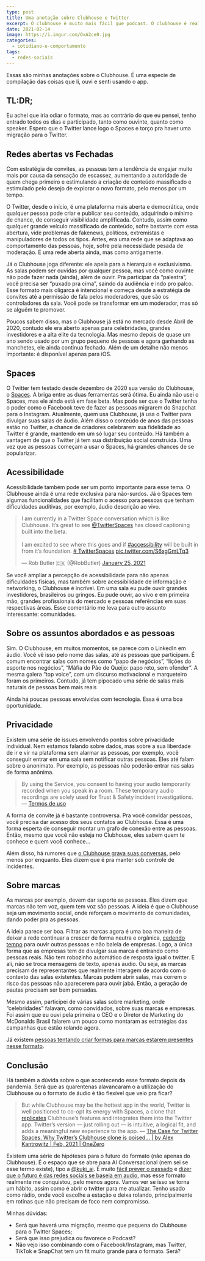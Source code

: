 ```yaml
---
type: post
title: Uma anotação sobre Clubhouse e Twitter
excerpt: O clubhouse é muito mais fácil que podcast. O clubhouse é realmente o novo rádio.
date: 2021-02-14
image: https://i.imgur.com/OxA2ce0.jpg
categories:
  - cotidiano-e-comportamento
tags:
  - redes-sociais
---
```



Essas são minhas anotações sobre o Clubhouse. É uma especie de compilação das coisas que li, ouvi e senti usando o app.

## TL:DR;
Eu achei que iria odiar o formato, mas ao contrário do que eu pensei, tenho entrado todos os dias e participado, tanto como ouvinte, quanto como speaker. Espero que o Twitter lance logo o Spaces e torço pra haver uma migração para o Twitter.


## Redes abertas vs Fechadas
Com estratégia de convites, as pessoas tem a tendência de engajar muito mais por causa da sensação de escassez, aumentando a autoridade de quem chega primeiro e estimulando a criação de conteúdo massificado e estimulado pelo desejo de explorar o novo formato, pelo menos por um tempo. 

O Twitter, desde o início, é uma plataforma mais aberta e democrática, onde qualquer pessoa pode criar e publicar seu conteúdo, adquirindo o mínimo de chance, de conseguir visibilidade amplificada. Contudo, assim como qualquer grande veículo massificado de conteúdo, sofre bastante com essa abertura, vide problemas de fakenews, políticos, extremistas e manipuladores de todos os tipos. Antes, era uma rede que se adaptava ao comportamento das pessoas, hoje, sofre pela necessidade pesada de moderação. É uma rede aberta ainda, mas como antigamente. 

Já o Clubhouse joga diferente: ele apela para a hierarquia e exclusivismo. As salas podem ser ouvidas por qualquer pessoa, mas você como ouvinte não pode fazer nada (ainda), além de ouvir. Pra participar da “palestra”, você precisa ser “puxado pra cima”, saindo da audiência e indo pro palco. Esse formato mais oligarca é intencional e começa desde a estratégia de convites até a permissão de fala pelos moderadores, que são os controladores da sala. Você pode se transformar em um moderador, mas só se alguém te promover.

Poucos sabem disso, mas o Clubhouse já está no mercado desde Abril de 2020, contudo ele era aberto apenas para celebridades, grandes investidores e a alta elite da tecnologia. Mas mesmo depois de quase um ano sendo usado por um grupo pequeno de pessoas e agora ganhando as manchetes, ele ainda continua fechado. Além de um detalhe não menos importante: é disponível apenas para iOS.

## Spaces
O Twitter tem testado desde dezembro de 2020 sua versão do Clubhouse, o [Spaces](https://help.twitter.com/en/using-twitter/spaces). A briga entre as duas ferramentas será ótima. Eu ainda não usei o Spaces, mas ele ainda está em fase beta. Mas pode ser que o Twitter tenha o poder como o Facebook teve de fazer as pessoas migrarem do Snapchat para o Instagram. Atualmente, quem usa Clubhouse, já usa o Twitter para divulgar suas salas de áudio. Além disso o conteúdo de anos das pessoas estão no Twitter, a chance de criadores celebrarem sua fidelidade ao Twitter é grande, mantendo em um só lugar seu conteúdo. Há também a vantagem de que o Twitter já tem sua distribuição social construída. Uma vez que as pessoas começam a usar o Spaces, há grandes chances de se popularizar.

## Acessibilidade
Acessibilidade também pode ser um ponto importante para esse tema. O Clubhouse ainda é uma rede exclusiva para não-surdos. Já o Spaces tem algumas funcionalidades que facilitam o acesso para pessoas que tenham dificuldades auditivas, por exemplo, áudio descrição ao vivo. 

<blockquote class=“twitter-tweet”><p lang=“en” dir=“ltr”>I am currently in a Twitter Space conversation which is like Clubhouse. It’s great to see <a href=“https://twitter.com/TwitterSpaces?ref_src=twsrc%5Etfw”>@TwitterSpaces</a> has closed captioning built into the beta.<br><br>I am excited to see where this goes and if <a href=“https://twitter.com/hashtag/accessibility?src=hash&amp;ref_src=twsrc%5Etfw”>#accessibility</a> will be built in from it’s foundation. <a href="https://twitter.com/hashtag/TwitterSpaces?src=hash&amp;ref_src=twsrc%5Etfw"> # TwitterSpaces</a> <a href=“https://t.co/S6xgGmLTq3”>pic.twitter.com/S6xgGmLTq3</a></p>&mdash; Rob Butler 🇨🇦 (@RobButler) <a href=“https://twitter.com/RobButler/status/1353505705911869441?ref_src=twsrc%5Etfw”>January 25, 2021</a></blockquote> <script async src=“https://platform.twitter.com/widgets.js” charset=“utf-8”></script>

Se você ampliar a percepção de acessibilidade para não apenas dificuldades físicas, mas também sobre acessibilidade de informação e networking, o Clubhouse é incrível. Em uma sala eu pude ouvir grandes investidores, brasileiros ou gringos. Eu pude ouvir, ao vivo e em primeira mão, grandes profissionais do mercado e pessoas referências em suas respectivas áreas. Esse comentário me leva para outro assunto interessante: comunidades.


## Sobre os assuntos abordados e as pessoas
Sim. O Clubhouse, em muitos momentos, se parece com o LinkedIn em áudio. Você vê isso pelo nome das salas, até as pessoas que participam. É comum encontrar salas com nomes como “papo de negócios”, “lições do esporte nos negócios”, “Máfia do Pão de Queijo: papo reto, sem ofender”. A mesma galera “top voice”, com um discurso motivacional e marqueteiro foram os primeiros. Contudo, já tem pipocado uma série de salas mais naturais de pessoas bem mais reais

Ainda há poucas pessoas envolvidas com tecnologia. Essa é uma boa oportunidade.

## Privacidade
Existem uma série de issues envolvendo pontos sobre privacidade individual. Nem estamos falando sobre dados, mas sobre a sua liberdade de ir e vir na plataforma sem alarmar as pessoas, por exemplo, você conseguir entrar em uma sala sem notificar outras pessoas. Eles até falam sobre o anonimato. Por exemplo, as pessoas não poderão entrar nas salas de forma anônima.

> By using the Service, you consent to having your audio temporarily recorded when you speak in a room. These temporary audio recordings are solely used for Trust & Safety incident investigations. — [Termos de uso](https://www.notion.so/Terms-of-Service-cfbd1824d4704e1fa4a83f0312b8cf88#61cd951a061144f587231b6ccf8b01da)

A forma de convite já é bastante controversa. Pra você convidar pessoas, você precisa dar acesso dos seus contatos ao Clubhouse. Essa é uma forma esperta de conseguir montar um grafo de conexão entre as pessoas. Então, mesmo que você não esteja no Clubhouse, eles sabem quem te conhece e quem você conhece... 

Além disso, há rumores que [o Clubhouse grava suas conversas](https://www.thestar.com/news/canada/2021/02/14/are-you-being-recorded-on-clubhouse-what-to-know-about-privacy-in-the-new-digital-democracy.html), pelo menos por enquanto. Eles dizem que é pra manter sob controle de incidentes.



## Sobre marcas 
As marcas por exemplo, devem dar suporte as pessoas. Eles dizem que marcas não tem voz, quem tem voz são pessoas. A ideia é que o Clubhouse seja um movimento social, onde reforçam o movimento de comunidades, dando poder pra as pessoas.

A ideia parece ser boa. Filtrar as marcas agora é uma boa maneira de deixar a rede continuar a crescer de forma neutra e orgânica, [cedendo tempo](https://www.forbes.com/sites/cathyhackl/2021/02/05/community-is-at-the-heart-of-social-audio-with-clubhouse/?sh=4f36996399ab) para ouvir outras pessoas e não balela de empresas. Logo, a única forma que as empresas tem de divulgar sua marca é entrando como pessoas reais. Não tem robozinho automático de resposta igual o twitter. E ali, não se troca mensagens de texto, apenas audio. Ou seja, as marcas precisam de representantes que realmente interagem de acordo com o contexto das salas existentes. Marcas podem abrir salas, mas correm o risco das pessoas não aparecerem para ouvir jabá. Então, a geração de pautas precisam ser bem pensadas.

Mesmo assim, participei de várias salas sobre marketing, onde “celebridades” falavam, como convidados, sobre suas marcas e empresas. Foi assim que eu ouvi pela primeira o CEO e o Diretor de Marketing do McDonalds Brasil falarem um pouco como montaram as estratégias das campanhas que estão rolando agora. 

Já existem [pessoas tentando criar formas para marcas estarem presentes nesse formato](https://medium.com/swlh/how-to-advertise-on-clubhouse-3a869ecadb51).


## Conclusão 
Há também a dúvida sobre o que acontecendo esse formato depois da pandemia. Será que as quarentenas alavancaram o a utilização do Clubhouse ou o formato de áudio é tão flexível que veio pra ficar?

> But while Clubhouse may be the hottest app in the world, Twitter is well positioned to co-opt its energy with Spaces, a clone that  [replicates](https://twitter.com/jason_kint/status/1359353343840309248)  Clubhouse’s features and integrates them into the Twitter app. Twitter’s version — just rolling out — is intuitive, a logical fit, and adds a meaningful new experience to the app. — [The Case for Twitter Spaces. Why Twitter’s Clubhouse clone is poised… | by Alex Kantrowitz | Feb, 2021 | OneZero](https://onezero.medium.com/the-case-for-twitter-spaces-b57b64bca3c2)

Existem uma série de hipóteses para o futuro do formato (não apenas do Clubhouse). É o espaço que se abre para AI Conversacional (nem sei se esse termo existe), tipo a [@kuki_ai](https://www.kuki.ai/). É muito [fácil prever o passado](https://www.wired.com/story/the-future-of-social-media-is-all-talk/) e [dizer que o futuro é das redes sociais se baseia em audio](https://www.technologyreview.com/2021/01/25/1016723/the-future-of-social-networks-might-be-audio-clubhouse-twitter-spaces/), mas esse formato realmente me conquistou, pelo menos agora. Vamos ver se isso se torna um hábito, assim como é abrir o twitter para me atualizar. Tenho usado como rádio, onde você escolhe a estação e deixa rolando, principalmente em rotinas que não precisam de foco nem compromisso.

Minhas dúvidas:

- Será que haverá uma migração, mesmo que pequena do Clubhouse para o Twitter Spaces;
- Será que isso prejudica ou favorece o Podcast?
- Não vejo isso combinando com o Facebook/Instagram, mas Twitter, TikTok e SnapChat tem um fit muito grande para o formato. Será?